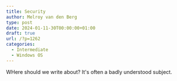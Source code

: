 ```yaml
---
title: Security
author: Melroy van den Berg
type: post
date: 2024-01-11-30T00:00:00+01:00
draft: true
url: /?p=1262
categories:
  - Intermediate
  - Windows OS
---
```


WHere should we write about? It's often a badly understood subject.
